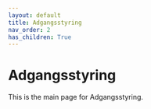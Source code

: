 ```yaml
---
layout: default
title: Adgangsstyring
nav_order: 2
has_children: True
---
```


# Adgangsstyring
This is the main page for Adgangsstyring.
